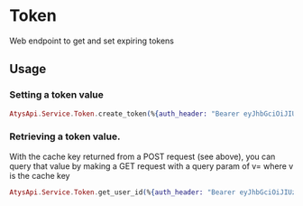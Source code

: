 # Token

Web endpoint to get and set expiring tokens

## Usage

### Setting a token value

```elixir
AtysApi.Service.Token.create_token(%{auth_header: "Bearer eyJhbGciOiJIUzI1NiIsInR5cCI6IkpXVCJ9.eyJpc3MiOiJhdXRoIn0.KZIiseeYISnFQXDFAIx9MPAftLfdvY7uABGBpl21Aww", request_id: "1", user_id: 42})
```

### Retrieving a token value.
With the cache key returned from a POST request (see above), you can query that value by making a GET request with a query param of v= where v is the cache key

```elixir
AtysApi.Service.Token.get_user_id(%{auth_header: "Bearer eyJhbGciOiJIUzI1NiIsInR5cCI6IkpXVCJ9.eyJpc3MiOiJhdXRoIn0.KZIiseeYISnFQXDFAIx9MPAftLfdvY7uABGBpl21Aww", request_id: "1", token: "TOKEN_GOES_HERE"})
```
